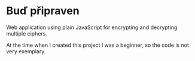 # Buď připraven

Web application using plain JavaScript for encrypting and decrypting multiple ciphers.

At the time when I created this project I was a beginner, so the code is not very exemplary.

